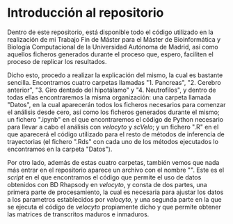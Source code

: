 # Introducción al repositorio
Dentro de este repositorio, está disponible todo el código utilizado en la realización de mi Trabajo Fin de Máster para el Máster de Bioinformática y Biología Computacional de la Universidad Autónoma de Madrid, así como aquellos ficheros generados durante el proceso que, espero, faciliten el proceso de replicar los resultados. 

Dicho esto, procedo a realizar la explicación del mismo, la cual es bastante sencilla. Encontramos cuatro carpetas llamadas "1. Pancreas", "2. Cerebro anterior", "3. Giro dentado del hipotálamo" y "4. Neutrofilos", y dentro de todas ellas encontraremos la misma organización: una carpeta llamada "Datos", en la cual aparecerán todos los ficheros necesarios para comenzar el análisis desde cero, así como los ficheros generados durante el mismo; un fichero ".ipynb" en el que encontraremos el código de Python necesario para llevar a cabo el análisis con *velocyto* y *scVelo*; y un fichero ".R" en el que aparecerá el código utilizado para el resto de métodos de inferencia de trayectorias (el fichero ".Rds" con cada uno de los métodos ejecutados lo encontramos en la carpeta "Datos").

Por otro lado, además de estas cuatro carpetas, también vemos que nada más entrar en el repositorio aparece un archivo con el nombre "". Este es el *script* en el que encontramos el código que permite el uso de datos obtenidos con BD Rhapsody en *velocyto*, y consta de dos partes, una primera parte de procesamiento, la cual es necesaria para ajustar los datos a los parametros establecidos por *velocyto*, y una segunda parte en la que se ejecuta el código de *velocyto* propiamente dicho y que permite obtener las matrices de transcritos maduros e inmaduros.
